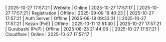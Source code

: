 | 2025-10-27 17:57:21 | Website | Online | 2025-10-27 17:57:17 |
| 2025-10-27 17:57:21 | Registration | Offline | 2025-09-09 16:40:23 |
| 2025-10-27 17:57:21 | Auth Server | Offline | 2025-08-18 09:33:31 |
| 2025-10-27 17:57:21 | Kezan (PvE) | Offline | 2025-10-11 12:51:30 |
| 2025-10-27 17:57:21 | Gurubashi (PvP) | Offline | 2025-08-23 21:44:06 |
| 2025-10-27 17:57:21 | Cloudflare | Online | 2025-10-27 17:57:17 |
